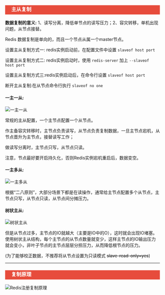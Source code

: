 <h3 style="padding-bottom:6px; padding-left:20px; color:#ffffff; background-color:#E74C3C;">主从复制</h3>

**数据复制的意义:** 1、读写分离，降低单节点的读写压力；2、容灾转移，单机出现问题，从节点接替。

Redis 数据复制是单向的，而且一个节点从属一个master节点。



设置主从复制方式一: redis实例启动前，在配置文件中设置 `slaveof host port`

设置主从复制方式二: redis实例启动时，使用 `redis-server` 加上 `--slaveof host port`

设置主从复制方式三:redis实例启动后，在命令行设置 `slaveof host port`

断开主从复制:在从节点命令行执行 `slaveof no one`



#### 一主一从: 

![一主一从](https://i.loli.net/2019/02/11/5c612b5f58ffc.png)

常规的主从配置，一个主节点配置一个从节点。

作主备容灾转移时，主节点负责读写，从节点负责复制数据，一旦主节点宕机，从节点晋升为主节点，接替读写工作；

做读写分离时，主节点只写，从节点只读。

注意，节点最好要开启持久化，否则Redis实例宕机重启后，数据变空。



#### 一主多从:

![一主多从](https://i.loli.net/2019/02/11/5c612ba97b585.png)

根据“二八原则”，大部分场景下都是在读操作，通常给主节点配置多个从节点，主节点只写，从节点只读，从节点间分摊压力。



#### 树状主从:

![树状主从](https://i.loli.net/2019/02/11/5c612bbf22aea.png)

但是从节点过多，主节点的IO就越大（主要是IO中的O），这时就会出现IO堵塞。使用树状主从结构，每个主节点的从节点数量就变少，这样主节点的IO输出压力就会变小，非叶子节点的主节点层层分担压力，从而降低根节点的压力。

(为了能够校正数据，不推荐将从节点设置为只读模式 ~~slave-read-only=yes~~)



---

<h3 style="padding-bottom:6px; padding-left:20px; color:#ffffff; background-color:#E74C3C;">复制原理</h3>

![Redis注册复制原理](https://i.loli.net/2019/02/11/5c6147b3de702.png)


